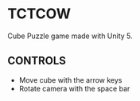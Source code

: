 # TCTCOW
Cube Puzzle game made with Unity 5.

## CONTROLS
- Move cube with the arrow keys
- Rotate camera with the space bar